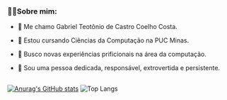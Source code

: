<strong> <h3> 👩‍💻Sobre mim:</h3> </strong>
- 👋 Me chamo Gabriel Teotônio de Castro Coelho Costa.
  
- 📖 Estou cursando Ciências da Computação na PUC Minas.
  
- 🔭 Busco novas experiências prificionais na área da computação.
  
- 💬 Sou uma pessoa dedicada, responsável, extrovertida e persistente.

  ##

[![Anurag's GitHub stats](https://github-readme-stats.vercel.app/api?username=gabrielteotonio10&show_icons=true&theme=transparent)](https://github.com/anuraghazra/github-readme-stats)
![Top Langs](https://github-readme-stats.vercel.app/api/top-langs/?username=gabrielteotonio10&layout=compact&theme=transparent&width=800&height=1000)

##


